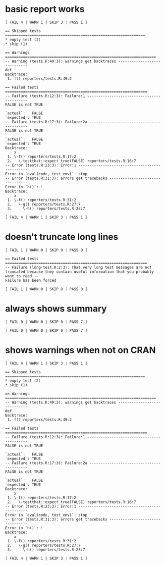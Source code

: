 # basic report works

    [ FAIL 4 | WARN 1 | SKIP 3 | PASS 1 ]
    
    == Skipped tests ===============================================================
    * empty test (2)
    * skip (1)
    
    == Warnings ====================================================================
    -- Warning (tests.R:49:3): warnings get backtraces -----------------------------
    def
    Backtrace:
     1. f() reporters/tests.R:49:2
    
    == Failed tests ================================================================
    -- Failure (tests.R:12:3): Failure:1 -------------------------------------------
    FALSE is not TRUE
    
    `actual`:   FALSE
    `expected`: TRUE 
    -- Failure (tests.R:17:3): Failure:2a ------------------------------------------
    FALSE is not TRUE
    
    `actual`:   FALSE
    `expected`: TRUE 
    Backtrace:
        x
     1. \-f() reporters/tests.R:17:2
     2.   \-testthat::expect_true(FALSE) reporters/tests.R:16:7
    -- Error (tests.R:23:3): Error:1 -----------------------------------------------
    Error in `eval(code, test_env)`: stop
    -- Error (tests.R:31:3): errors get tracebacks ---------------------------------
    Error in `h()`: !
    Backtrace:
        x
     1. \-f() reporters/tests.R:31:2
     2.   \-g() reporters/tests.R:27:7
     3.     \-h() reporters/tests.R:28:7
    
    [ FAIL 4 | WARN 1 | SKIP 3 | PASS 1 ]

# doesn't truncate long lines

    [ FAIL 1 | WARN 0 | SKIP 0 | PASS 0 ]
    
    == Failed tests ================================================================
    -- Failure (long-test.R:2:3): That very long test messages are not truncated because they contain useful information that you probably want to read --
    Failure has been forced
    
    [ FAIL 1 | WARN 0 | SKIP 0 | PASS 0 ]

# always shows summary

    [ FAIL 0 | WARN 0 | SKIP 0 | PASS 7 ]
    
    [ FAIL 0 | WARN 0 | SKIP 0 | PASS 7 ]

# shows warnings when not on CRAN

    [ FAIL 4 | WARN 1 | SKIP 3 | PASS 1 ]
    
    == Skipped tests ===============================================================
    * empty test (2)
    * skip (1)
    
    == Warnings ====================================================================
    -- Warning (tests.R:49:3): warnings get backtraces -----------------------------
    def
    Backtrace:
     1. f() reporters/tests.R:49:2
    
    == Failed tests ================================================================
    -- Failure (tests.R:12:3): Failure:1 -------------------------------------------
    FALSE is not TRUE
    
    `actual`:   FALSE
    `expected`: TRUE 
    -- Failure (tests.R:17:3): Failure:2a ------------------------------------------
    FALSE is not TRUE
    
    `actual`:   FALSE
    `expected`: TRUE 
    Backtrace:
        x
     1. \-f() reporters/tests.R:17:2
     2.   \-testthat::expect_true(FALSE) reporters/tests.R:16:7
    -- Error (tests.R:23:3): Error:1 -----------------------------------------------
    Error in `eval(code, test_env)`: stop
    -- Error (tests.R:31:3): errors get tracebacks ---------------------------------
    Error in `h()`: !
    Backtrace:
        x
     1. \-f() reporters/tests.R:31:2
     2.   \-g() reporters/tests.R:27:7
     3.     \-h() reporters/tests.R:28:7
    
    [ FAIL 4 | WARN 1 | SKIP 3 | PASS 1 ]

